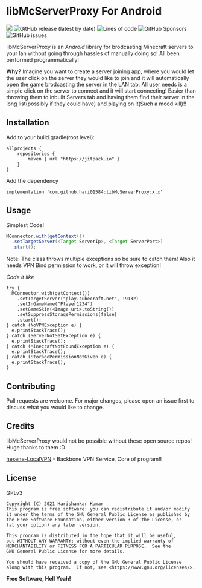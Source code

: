 # libMcServerProxy For Android
[![](https://jitpack.io/v/hari01584/libMcServerProxy.svg)](https://jitpack.io/#hari01584/libMcServerProxy)
![GitHub release (latest by date)](https://img.shields.io/github/v/release/hari01584/libMcServerProxy)
![Lines of code](https://img.shields.io/tokei/lines/github/hari01584/libMcServerProxy?color=red)
![GitHub Sponsors](https://img.shields.io/github/sponsors/hari01584?color=violet)
![GitHub issues](https://img.shields.io/github/issues/hari01584/libMcServerProxy)

libMcServerProxy is an *Android* library for brodcasting Minecraft servers to your lan without going through hassles of manually doing so! All been performed programmatically!

**Why?**
Imagine you want to create a server joining app, where you would let the user click on the server they would like to join and it will automatically open the game brodcasting the server in the LAN tab. All user needs is a simple click on the server to connect and it will start connecting! Easier than throwing them to inbuilt Servers tab and having them find their server in the long list(possibly if they could have) and playing on it(Such a mood kill)!!

## Installation
Add to your build.gradle(root level):
```
allprojects {
    repositories {
        maven { url "https://jitpack.io" }
    }
}
```
Add the dependency
```
implementation 'com.github.hari01584:libMcServerProxy:x.x'
```

## Usage

Simplest Code!
```java
MConnector.with(getContext())
  .setTargetServer(<Target ServerIp>, <Target ServerPort>)
  .start();
```
Note: The class throws multiple exceptions so be sure to catch them! Also it needs VPN Bind permission to work, or it will throw exception!

*Code it like*
```
try {
  MConnector.with(getContext())
    .setTargetServer("play.cubecraft.net", 19132)
	.setInGameName("Player1234")
	.setGameSkin(<Image uri>.toString())
    .setSuppressStoragePermissions(false)
    .start();
} catch (NoVPNException e) {
  e.printStackTrace();
} catch (ServerNotSetException e) {
  e.printStackTrace();
} catch (MinecraftNotFoundException e) {
  e.printStackTrace();
} catch (StoragePermissionNotGiven e) {
  e.printStackTrace();
}
```

## Contributing
Pull requests are welcome. For major changes, please open an issue first to discuss what you would like to change.

## Credits
libMcServerProxy would not be possible without these open source repos! Huge thanks to them :D

[hexene-LocalVPN](https://github.com/hexene/LocalVPN) - Backbone VPN Service, Core of program!!

## License
GPLv3

    Copyright (C) 2021 Harishankar Kumar
    This program is free software: you can redistribute it and/or modify
    it under the terms of the GNU General Public License as published by
    the Free Software Foundation, either version 3 of the License, or
    (at your option) any later version.

    This program is distributed in the hope that it will be useful,
    but WITHOUT ANY WARRANTY; without even the implied warranty of
    MERCHANTABILITY or FITNESS FOR A PARTICULAR PURPOSE.  See the
    GNU General Public License for more details.

    You should have received a copy of the GNU General Public License
    along with this program.  If not, see <https://www.gnu.org/licenses/>.


**Free Software, Hell Yeah!**
